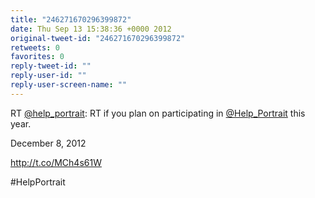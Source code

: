 ```yaml
---
title: "246271670296399872"
date: Thu Sep 13 15:38:36 +0000 2012
original-tweet-id: "246271670296399872"
retweets: 0
favorites: 0
reply-tweet-id: ""
reply-user-id: ""
reply-user-screen-name: ""
---
```

RT <a href="https://twitter.com/help_portrait">@help_portrait</a>: RT if you plan on participating in <a href="https://twitter.com/Help_Portrait">@Help_Portrait</a> this year.

December 8, 2012

http://t.co/MCh4s61W

#HelpPortrait

